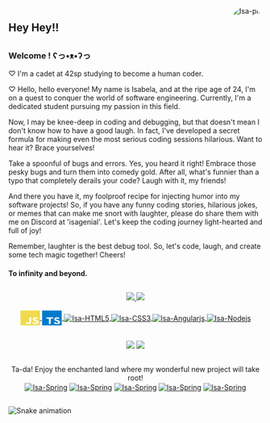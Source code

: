<img align="right" alt="Isa-pic" height="60" style="border-radius:60px;" src="https://i.pinimg.com/originals/ba/72/2f/ba722f34955b0f1aa4996d6918d44f0f.gif">

 ## Hey Hey!!
 ##
 ### Welcome ! 	ʕっ•ᴥ•ʔっ

♡ I'm a cadet at 42sp studying to become a human coder.

♡ Hello, hello everyone!  My name is Isabela, and at the ripe age of 24, I'm on a quest to conquer the world of software engineering. Currently, I'm a dedicated student pursuing my passion in this field.

Now, I may be knee-deep in coding and debugging, but that doesn't mean I don't know how to have a good laugh. In fact, I've developed a secret formula for making even the most serious coding sessions hilarious. Want to hear it? Brace yourselves!

Take a spoonful of bugs and errors. Yes, you heard it right! Embrace those pesky bugs and turn them into comedy gold. After all, what's funnier than a typo that completely derails your code? Laugh with it, my friends!

And there you have it, my foolproof recipe for injecting humor into my software projects! So, if you have any funny coding stories, hilarious jokes, or memes that can make me snort with laughter, please do share them with me on Discord at 'isagenial'. Let's keep the coding journey light-hearted and full of joy!

Remember, laughter is the best debug tool. So, let's code, laugh, and create some tech magic together! Cheers!
#### To infinity and beyond.

##
<div align="center">
  <a href="https://github.com/IsabelaGenial">
  <img height="130em" src="https://github-readme-stats.vercel.app/api?username=IsabelaGenial&show_icons=true&theme=tokyonight&include_all_commits=true&count_private=true"/>
  <img height="130em" src="https://github-readme-stats.vercel.app/api/top-langs/?username=IsabelaGenial&layout=compact&langs_count=7&theme=tokyonight"/>
    </div>
<div align="center" style="display: inline_block"><br>
  <img align="center" alt="Isa-Js" height="30" width="40" src="https://raw.githubusercontent.com/devicons/devicon/master/icons/javascript/javascript-plain.svg">
  <img align="center" alt="Isa-C" height="30" width="40" src="https://raw.githubusercontent.com/devicons/devicon/master/icons/typescript/typescript-plain.svg">
  <img align="center" alt="Isa-HTML5" height="30" width="60" src="https://img.shields.io/badge/HTML5-E34F26?style=for-the-badge&logo=html5&logoColor=white">
  <img align="center" alt="Isa-CSS3" height="30" width="60" src="https://img.shields.io/badge/CSS3-1572B6?style=for-the-badge&logo=css3&logoColor=white">
  <img align="center" alt="Isa-Angularjs" height="30" width="80" src="https://img.shields.io/badge/AngularJS-E23237?style=for-the-badge&logo=angularjs&logoColor=white">
  <img align="center" alt="Isa-Nodejs" height="30" width="60" src="https://img.shields.io/badge/Node.js-43853D?style=for-the-badge&logo=node.js&logoColor=white">
 
  </div>
  
  
  
  ##
<div align="center"> 
  <a href = "mailto:isabeamgenial@gmail.com"><img src="https://img.shields.io/badge/-Gmail-%23333?style=for-the-badge&logo=gmail&logoColor=white" target="_blank"></a>
  <a href="https://www.linkedin.com/in/isabela-genial" target="_blank"><img src="https://img.shields.io/badge/-LinkedIn-%230077B5?style=for-the-badge&logo=linkedin&logoColor=white" target="_blank"></a> 
</div>

##
 <div align="center">
 Ta-da! 
 Enjoy the enchanted land where my wonderful new project will take root!
 </div>
<div align="center"> 
  <a href = "https://github.com/IsabelaGenial/42_Libft"><img align="center" alt="Isa-Spring" height="120" width="120" align="center" alt="Isa-C" height="30" width="40" src="https://game.42sp.org.br/static/assets/achievements/libftm.png" target="_blank"></a> 
 <a href = "https://github.com/IsabelaGenial/42_Get_Next_line"><img align="center" alt="Isa-Spring" height="120" width="120" align="center" alt="Isa-C" height="30" width="40" src="https://game.42sp.org.br/static/assets/achievements/get_next_linem.png" target="_blank"></a> 
 <a href = "https://github.com/IsabelaGenial/42_ft_printf"><img align="center" alt="Isa-Spring" height="120" width="120" align="center" alt="Isa-C" height="30" width="40" src="https://game.42sp.org.br/static/assets/achievements/ft_printfe.png" target="_blank"></a> 
  <a href = "https://github.com/IsabelaGenial/42_Born2beroot"><img align="center" alt="Isa-Spring" height="120" width="120" align="center" alt="Isa-C" height="30" width="40" src="https://game.42sp.org.br/static/assets/achievements/born2berootm.png" target="_blank"></a> 
  <a href = ""><img align="center" alt="Isa-Spring" height="120" width="120" align="center" alt="Isa-C" height="30" width="40" src="https://cdn.discordapp.com/attachments/1021438070727381063/1116723262957830204/IF_I_HAD_ONE_1-fotor-bg-remover-20230609143923.png" target="_blank"></a> 
  

</div>
 
##
![Snake animation](https://github.com/IsabelaGenial/IsabelaGenial/blob/output/github-contribution-grid-snake.svg)
